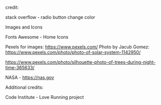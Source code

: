 

credit: 

stack overflow - radio button change color

Images and Icons

Fonts Awesome - Home Icons

Pexels for images: https://www.pexels.com/
Photo by Jacub Gomez: https://www.pexels.com/photo/photo-of-solar-system-1142950/

https://www.pexels.com/photo/silhouette-photo-of-trees-during-night-time-365633/

NASA - https://nas.gov

Additional credits:

Code Institute - Love Running project